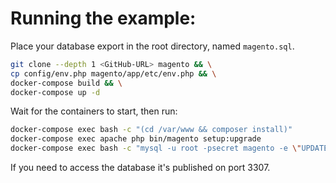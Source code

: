 # Running the example:

Place your database export in the root directory, named `magento.sql`. 

```bash
git clone --depth 1 <GitHub-URL> magento && \
cp config/env.php magento/app/etc/env.php && \
docker-compose build && \
docker-compose up -d
```

Wait for the containers to start, then run:

```bash
docker-compose exec bash -c "(cd /var/www && composer install)"
docker-compose exec apache php bin/magento setup:upgrade
docker-compose exec bash -c "mysql -u root -psecret magento -e \"UPDATE core_config_data SET value='http://localhost:8080' WHERE  path='web/unsecure/base_url'\""
```

If you need to access the database it's published on port 3307.
